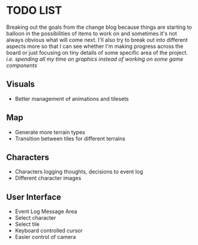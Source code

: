 # TODO LIST

Breaking out the goals from the change blog because things are starting to
balloon in the possibilities of items to work on and sometimes it's not
always obvious what will come next. I'll also try to break out into different
aspects more so that I can see whether I'm making progress across the board
or just focusing on tiny details of some specific area of the project. *i.e.
spending all my time on graphics instead of working on some game components*

## Visuals
 * Better management of animations and tilesets

## Map
 * Generate more terrain types
 * Transition between tiles for different terrains

## Characters
 * Characters logging thoughts, decisions to event log
 * Different character images

## User Interface
 * Event Log Message Area
 * Select character
 * Select tile
 * Keyboard controlled cursor
 * Easier control of camera
